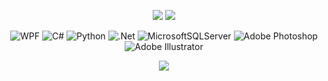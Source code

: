 <div align="center">
  
![](https://github-readme-stats.vercel.app/api?username=madaralol666&count_private=true&theme=transparent&hide_border=true)
![](https://github-readme-stats.vercel.app/api/top-langs/?username=madaralol666&theme=transparent&hide_border=true&include_all_commits=true&count_private=true&layout=compact)
 
![WPF](https://img.shields.io/badge/WPF-%23F24E1E.svg?style=for-the-badge&logo=wpf&logoColor=white) 
![C#](https://img.shields.io/badge/c%23-%23239120.svg?style=for-the-badge&logo=c-sharp&logoColor=white) 
![Python](https://img.shields.io/badge/python-3670A0?style=for-the-badge&logo=python&logoColor=ffdd54) 
![.Net](https://img.shields.io/badge/.NET-5C2D91?style=for-the-badge&logo=.net&logoColor=white) 
![MicrosoftSQLServer](https://img.shields.io/badge/Microsoft%20SQL%20Server-CC2927?style=for-the-badge&logo=microsoft%20sql%20server&logoColor=white) 
![Adobe Photoshop](https://img.shields.io/badge/adobe%20photoshop-%2331A8FF.svg?style=for-the-badge&logo=adobe%20photoshop&logoColor=white) 
![Adobe Illustrator](https://img.shields.io/badge/adobe%20illustrator-%23FF9A00.svg?style=for-the-badge&logo=adobe%20illustrator&logoColor=white)
  
[![](https://visitcount.itsvg.in/api?id=Madaralol666&label=Profile%20Views&color=0&icon=0&pretty=true)](https://visitcount.itsvg.in)
<div>
